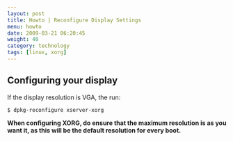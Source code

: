 ```yaml
---
layout: post
title: Howto | Reconfigure Display Settings
menu: howto
date: 2009-03-21 06:20:45
weight: 40
category: technology
tags: [linux, xorg]
---
```


## Configuring your display

If the display resolution is VGA, the run:

    $ dpkg-reconfigure xserver-xorg

**When configuring XORG, do ensure that the maximum resolution is as you want it, as this will be the default resolution for every boot.**
